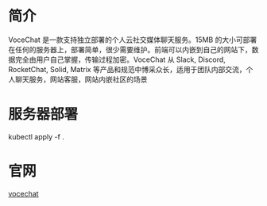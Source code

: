 # 简介
VoceChat 是一款支持独立部署的个人云社交媒体聊天服务。15MB 的大小可部署在任何的服务器上，部署简单，很少需要维护。前端可以内嵌到自己的网站下，数据完全由用户自己掌握，传输过程加密。VoceChat 从 Slack, Discord, RocketChat, Solid, Matrix 等产品和规范中博采众长，适用于团队内部交流，个人聊天服务，网站客服，网站内嵌社区的场景

# 服务器部署

kubectl apply -f .


# 官网
[vocechat](https://doc.voce.chat/zh-cn/)
